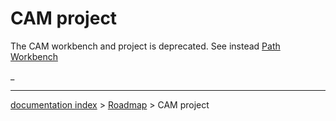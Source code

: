 # CAM project
The CAM workbench and project is deprecated. See instead [Path Workbench](Path_Workbench.md)






_

---
[documentation index](../README.md) > [Roadmap](Category_Roadmap.md) > CAM project
